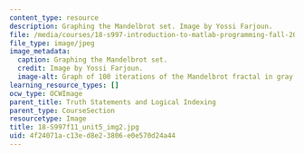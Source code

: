 ```yaml
---
content_type: resource
description: Graphing the Mandelbrot set. Image by Yossi Farjoun.
file: /media/courses/18-s997-introduction-to-matlab-programming-fall-2011/4f24071ac13ed8e23806e0e570d24a44_18-S997f11_unit5_img2.jpg
file_type: image/jpeg
image_metadata:
  caption: Graphing the Mandelbrot set.
  credit: Image by Yossi Farjoun.
  image-alt: Graph of 100 iterations of the Mandelbrot fractal in gray.
learning_resource_types: []
ocw_type: OCWImage
parent_title: Truth Statements and Logical Indexing
parent_type: CourseSection
resourcetype: Image
title: 18-S997f11_unit5_img2.jpg
uid: 4f24071a-c13e-d8e2-3806-e0e570d24a44
---
```

